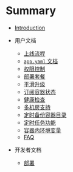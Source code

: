 # Summary

* [Introduction](README.md)

* 用户文档
	* [上线流程](docs/user-docs/setup.md)
	* [`app.yaml` 文档](docs/user-docs/specs.md)
	* [权限控制](docs/user-docs/permission.md)
	* [部署套餐](docs/user-docs/combos.md)
	* [平滑升级](docs/user-docs/rolling-update.md)
	* [订阅容器状态](docs/user-docs/subscribers.md)
	* [健康检查](docs/user-docs/healthcheck.md)
	* [多机房支持](docs/user-docs/zone.md)
	* [定时备份容器目录](docs/user-docs/backup.md)
	* [定时任务功能](docs/user-docs/crontab.md)
	* [容器内环境变量](docs/user-docs/env.md)
	* [FAQ](docs/user-docs/FAQ.md)

* 开发者文档
	* [部署](docs/dev-docs/deploy.md)
